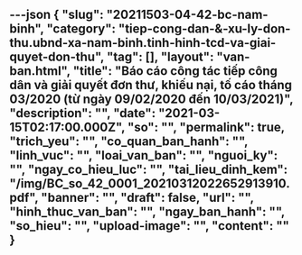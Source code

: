 ---json
{
    "slug": "20211503-04-42-bc-nam-binh",
    "category": "tiep-cong-dan-&-xu-ly-don-thu.ubnd-xa-nam-binh.tinh-hinh-tcd-va-giai-quyet-don-thu",
    "tag": [],
    "layout": "van-ban.html",
    "title": "Báo cáo công tác tiếp công dân và giải quyết đơn thư, khiếu nại, tố cáo tháng 03/2020 (từ ngày 09/02/2020 đến 10/03/2021)",
    "description": "",
    "date": "2021-03-15T02:17:00.000Z",
    "so": "",
    "permalink": true,
    "trich_yeu": "",
    "co_quan_ban_hanh": "",
    "linh_vuc": "",
    "loai_van_ban": "",
    "nguoi_ky": "",
    "ngay_co_hieu_luc": "",
    "tai_lieu_dinh_kem": "/img/BC_so_42_0001_20210312022652913910.pdf",
    "banner": "",
    "draft": false,
    "url": "",
    "hinh_thuc_van_ban": "",
    "ngay_ban_hanh": "",
    "so_hieu": "",
    "upload-image": "",
    "__content__": ""
}
---
